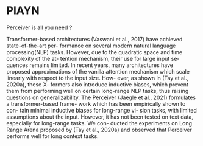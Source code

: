 # PIAYN
Perceiver is all you need ?


Transformer-based architectures (Vaswani
et al., 2017) have achieved state-of-the-art per-
formance on several modern natural language
processing(NLP) tasks. However, due to the
quadratic space and time complexity of the at-
tention mechanism, their use for large input se-
quences remains limited. In recent years, many
architectures have proposed approximations of
the vanilla attention mechanism which scale
linearly with respect to the input size. How-
ever, as shown in (Tay et al., 2020a), these X-
formers also introduce inductive biases, which
prevent them from performing well on certain
long-range NLP tasks, thus raising questions
on generalizability. The Perceiver (Jaegle et al.,
2021) formulates a transformer-based frame-
work which has been empirically shown to con-
tain minimal inductive biases for long-range vi-
sion tasks, with limited assumptions about the
input. However, it has not been tested on text
data, especially for long-range tasks. We con-
ducted the experiments on Long Range Arena
proposed by (Tay et al., 2020a) and observed
that Perceiver performs well for long context
tasks.
